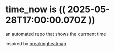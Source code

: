 # time_now is (( 2025-05-28T17:00:00.070Z ))

an automated repo that shows the currnent time

inspired by [breakingheatmap](https://github.com/breakingheatmap/breakingheatmap)